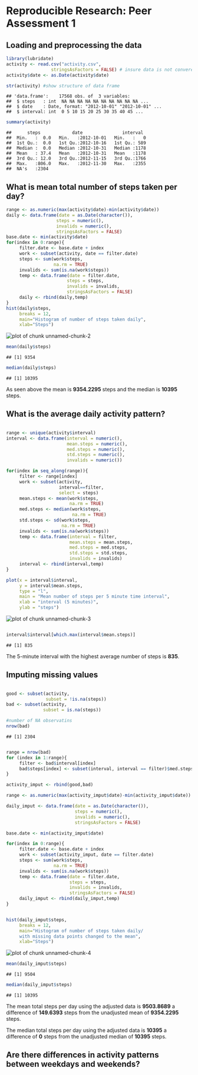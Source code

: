 Reproducible Research: Peer Assessment 1
=========================================


## Loading and preprocessing the data

```r
library(lubridate)
activity <- read.csv("activity.csv",
                 stringsAsFactors = FALSE) # insure data is not converect to a factor
activity$date <- as.Date(activity$date)

str(activity) #show structure of data frame
```

```
## 'data.frame':	17568 obs. of  3 variables:
##  $ steps   : int  NA NA NA NA NA NA NA NA NA NA ...
##  $ date    : Date, format: "2012-10-01" "2012-10-01" ...
##  $ interval: int  0 5 10 15 20 25 30 35 40 45 ...
```

```r
summary(activity)
```

```
##      steps            date               interval   
##  Min.   :  0.0   Min.   :2012-10-01   Min.   :   0  
##  1st Qu.:  0.0   1st Qu.:2012-10-16   1st Qu.: 589  
##  Median :  0.0   Median :2012-10-31   Median :1178  
##  Mean   : 37.4   Mean   :2012-10-31   Mean   :1178  
##  3rd Qu.: 12.0   3rd Qu.:2012-11-15   3rd Qu.:1766  
##  Max.   :806.0   Max.   :2012-11-30   Max.   :2355  
##  NA's   :2304
```

## What is mean total number of steps taken per day?

```r
range <- as.numeric(max(activity$date)-min(activity$date))
daily <- data.frame(date = as.Date(character()),
                   steps = numeric(),
                   invalids = numeric(),
                   stringsAsFactors = FALSE)
base.date <- min(activity$date)
for(index in 0:range){
     filter.date <- base.date + index
     work <- subset(activity, date == filter.date)
     steps <- sum(work$steps,
                  na.rm = TRUE)
     invalids <- sum(is.na(work$steps))
     temp <- data.frame(date = filter.date,
                       steps = steps,
                       invalids = invalids,
                       stringsAsFactors = FALSE)
     daily <- rbind(daily,temp)
}
hist(daily$steps,
     breaks = 12,
     main="Histogram of number of steps taken daily",
     xlab="Steps")
```

![plot of chunk unnamed-chunk-2](figure/unnamed-chunk-2.png) 

```r
mean(daily$steps)
```

```
## [1] 9354
```

```r
median(daily$steps)
```

```
## [1] 10395
```

As seen above the mean is **9354.2295** steps and the median is 
**10395** steps.
## What is the average daily activity pattern?

```r

range <- unique(activity$interval)
interval <- data.frame(interval = numeric(),
                       mean.steps = numeric(),
                       med.steps = numeric(),
                       std.steps = numeric(),
                       invalids = numeric())

for(index in seq_along(range)){
     filter <- range[index]
     work <- subset(activity, 
                    interval==filter,
                    select = steps)
     mean.steps <- mean(work$steps,
                        na.rm = TRUE)
     med.steps <- median(work$steps,
                         na.rm = TRUE)
     std.steps <- sd(work$steps,
                     na.rm = TRUE)
     invalids <- sum(is.na(work$steps))
     temp <- data.frame(interval = filter,
                        mean.steps = mean.steps,
                        med.steps = med.steps,
                        std.steps = std.steps,
                        invalids = invalids)
     interval <- rbind(interval,temp)
}

plot(x = interval$interval,
     y = interval$mean.steps,
     type = "l",
     main = "Mean number of steps per 5 minute time interval",
     xlab = "interval (5 minutes)",
     ylab = "steps")
```

![plot of chunk unnamed-chunk-3](figure/unnamed-chunk-3.png) 

```r

interval$interval[which.max(interval$mean.steps)]
```

```
## [1] 835
```

The 5-minute interval with the highest average number of steps is
**835**.
## Imputing missing values

```r

good <- subset(activity,
               subset = !is.na(steps))
bad <- subset(activity,
              subset = is.na(steps))

#number of NA observatins
nrow(bad)
```

```
## [1] 2304
```

```r

range = nrow(bad)
for (index in 1:range){
     filter <- bad$interval[index]
     bad$steps[index] <- subset(interval, interval == filter)$med.steps
}

activity_imput <- rbind(good,bad)

range <- as.numeric(max(activity_imput$date)-min(activity_imput$date))

daily_imput <- data.frame(date = as.Date(character()),
                          steps = numeric(),
                          invalids = numeric(),
                          stringsAsFactors = FALSE)

base.date <- min(activity_imput$date)

for(index in 0:range){
     filter.date <- base.date + index
     work <- subset(activity_imput, date == filter.date)
     steps <- sum(work$steps,
                  na.rm = TRUE)
     invalids <- sum(is.na(work$steps))
     temp <- data.frame(date = filter.date,
                        steps = steps,
                        invalids = invalids,
                        stringsAsFactors = FALSE)
     daily_imput <- rbind(daily_imput,temp)
}


hist(daily_imput$steps,
     breaks = 12,
     main="Histogram of number of steps taken daily/
     with missing data points changed to the mean",
     xlab="Steps")
```

![plot of chunk unnamed-chunk-4](figure/unnamed-chunk-4.png) 

```r
mean(daily_imput$steps)
```

```
## [1] 9504
```

```r
median(daily_imput$steps)
```

```
## [1] 10395
```

The mean total steps per day using the adjusted data is **9503.8689**
a difference of **149.6393** steps from the 
unadjusted mean of **9354.2295** steps.

The median total steps per day using the adjusted data is **10395**
a difference of **0** steps from the
unadjusted median of **10395** steps.
## Are there differences in activity patterns between weekdays and weekends?
